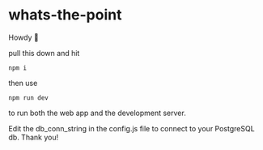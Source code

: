 # whats-the-point

Howdy 🤠

pull this down and hit

```npm i```

then use

```npm run dev```

to run both the web app and the development server.

Edit the db_conn_string in the config.js file to connect to your PostgreSQL db. Thank you!

